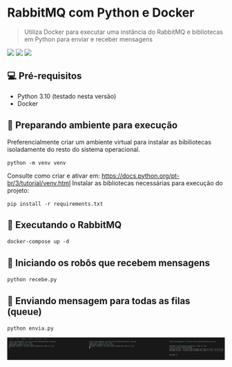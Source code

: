 # RabbitMQ com Python e Docker

> Utiliza Docker para executar uma instância do RabbitMQ e bibliotecas em Python para enviar e receber mensagens

<img src="https://img.shields.io/badge/Python-3776AB?style=for-the-badge&logo=python&logoColor=white" /> <img src="https://img.shields.io/badge/docker-%230db7ed.svg?style=for-the-badge&logo=docker&logoColor=white" /> <img src="https://img.shields.io/badge/Rabbitmq-FF6600?style=for-the-badge&logo=rabbitmq&logoColor=white" />

## 💻 Pré-requisitos

- Python 3.10 (testado nesta versão)
- Docker 

## 🚀 Preparando ambiente para execução

Preferencialmente criar um ambiente virtual para instalar as bibiliotecas isoladamente do resto do sistema operacional.

```
python -m venv venv
```
Consulte como criar e ativar em: https://docs.python.org/pt-br/3/tutorial/venv.html
Instalar as bibliotecas necessárias para execução do projeto:

```
pip install -r requirements.txt
```

## 🚀 Executando o RabbitMQ

```
docker-compose up -d 

```

## 🚀 Iniciando os robôs que recebem mensagens

```
python recebe.py

```

## 🚀 Enviando mensagem para todas as filas (queue)

```
python envia.py

```

<img src="https://github.com/cesssar/RabbitMQ_Python/blob/main/Screenshot.png" />
